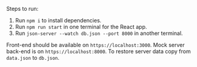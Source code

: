Steps to run:

1. Run `npm i` to install dependencies.
2. Run `npm run start` in one terminal for the React app.
3. Run `json-server --watch db.json --port 8000` in another terminal.

Front-end should be available on `https://localhost:3000`.
Mock server back-end is on `https://localhost:8000`.
To restore server data copy from `data.json` to `db.json`.
